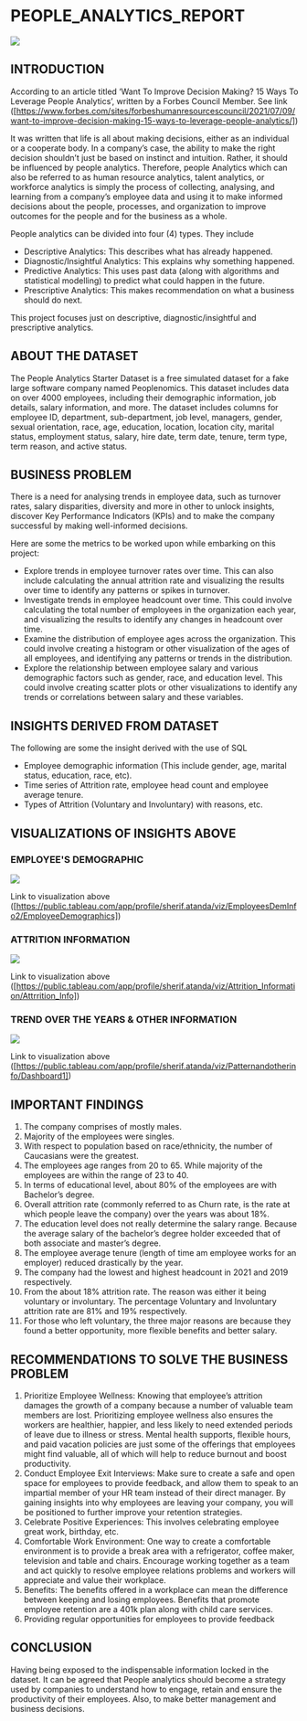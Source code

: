 # PEOPLE_ANALYTICS_REPORT

![](People_Analytics.jpg)

## INTRODUCTION

According to an article titled ‘Want To Improve Decision Making? 15 Ways To Leverage People Analytics’, written by a Forbes Council Member. 
See link 
([https://www.forbes.com/sites/forbeshumanresourcescouncil/2021/07/09/want-to-improve-decision-making-15-ways-to-leverage-people-analytics/])

It was written that life is all about making decisions, either as an individual or a cooperate body. In a company’s case, the ability to make the right decision shouldn’t just be based on instinct and intuition. Rather, it should be influenced by people analytics.
Therefore, people Analytics which can also be referred to as human resource analytics, talent analytics, or workforce analytics is simply the process of collecting, analysing, and learning from a company’s employee data and using it to make informed decisions about the people, processes, and organization to improve outcomes for the people and for the business as a whole. 

People analytics can be divided into four (4) types. They include
- Descriptive Analytics: This describes what has already happened.
- Diagnostic/Insightful Analytics: This explains why something happened.
- Predictive Analytics: This uses past data (along with algorithms and statistical modelling) to predict what could happen in the future.
- Prescriptive Analytics: This makes recommendation on what a business should do next. 

This project focuses just on descriptive, diagnostic/insightful and prescriptive analytics.

## ABOUT THE DATASET

The People Analytics Starter Dataset is a free simulated dataset for a fake large software company named Peoplenomics. This dataset includes data on over 4000 employees, including their demographic information, job details, salary information, and more. The dataset includes columns for employee ID, department, sub-department, job level, managers, gender, sexual orientation, race, age, education, location, location city, marital status, employment status, salary, hire date, term date, tenure, term type, term reason, and active status.

## BUSINESS PROBLEM

There is a need for analysing trends in employee data, such as turnover rates, salary disparities, diversity and more in other to unlock insights, discover Key Performance Indicators (KPIs) and to make the company successful by making well-informed decisions.
	
Here are some the metrics to be worked upon while embarking on this project:
- Explore trends in employee turnover rates over time. This can also include calculating the annual attrition rate and visualizing the results over time to identify any patterns or spikes in turnover.
- Investigate trends in employee headcount over time. This could involve calculating the total number of employees in the organization each year, and visualizing the results to identify any changes in headcount over time.
- Examine the distribution of employee ages across the organization. This could involve creating a histogram or other visualization of the ages of all employees, and identifying any patterns or trends in the distribution.
- Explore the relationship between employee salary and various demographic factors such as gender, race, and education level. This could involve creating scatter plots or other visualizations to identify any trends or correlations between salary and these variables.

## INSIGHTS DERIVED FROM DATASET

The following are some the insight derived with the use of SQL
- Employee demographic information (This include gender, age, marital status, education, race, etc).
- Time series of Attrition rate, employee head count and employee average tenure.
- Types of Attrition (Voluntary and Involuntary) with reasons, etc.


## VISUALIZATIONS OF INSIGHTS ABOVE
	
  ### EMPLOYEE'S DEMOGRAPHIC
  
  ![](Emp_demographics.png)
  
  Link to visualization above ([https://public.tableau.com/app/profile/sherif.atanda/viz/EmployeesDemInfo2/EmployeeDemographics])
    
  ### ATTRITION INFORMATION
  
  ![](Attrition_info_2.png)
  
  Link to visualization above ([https://public.tableau.com/app/profile/sherif.atanda/viz/Attrition_Information/Attrrition_Info])
  
  ### TREND OVER THE YEARS & OTHER INFORMATION
  
  ![](Pattern_&_other_info.png)
  
   Link to visualization above ([https://public.tableau.com/app/profile/sherif.atanda/viz/Patternandotherinfo/Dashboard1])

## IMPORTANT FINDINGS 

1.	The company comprises of mostly males. 
2.	Majority of the employees were singles.
3.	With respect to population based on race/ethnicity, the number of Caucasians were the greatest.
4.	The employees age ranges from 20 to 65. While majority of the employees are within the range of 23 to 40.
5.	In terms of educational level, about 80% of the employees are with Bachelor’s degree.
6.	Overall attrition rate (commonly referred to as Churn rate, is the rate at which people leave the company) over the years was about 18%.
7.	The education level does not really determine the salary range. Because the average salary of the bachelor’s degree holder exceeded that of both associate and       master’s degree. 
8.	The employee average tenure (length of time am employee works for an employer) reduced drastically by the year. 
9.	The company had the lowest and highest headcount in 2021 and 2019 respectively.
10.	From the about 18% attrition rate. The reason was either it being voluntary or involuntary. The percentage Voluntary and Involuntary attrition rate are 81% and       19% respectively.
11.	For those who left voluntary, the three major reasons are because they found a better opportunity, more flexible benefits and better salary.


## RECOMMENDATIONS TO SOLVE THE BUSINESS PROBLEM

1. Prioritize Employee Wellness: Knowing that employee’s attrition damages the growth of a company because a number of valuable team members are lost. Prioritizing employee wellness also ensures the workers are healthier, happier, and less likely to need extended periods of leave due to illness or stress. Mental health supports, flexible hours, and paid vacation policies are just some of the offerings that employees might find valuable, all of which will help to reduce burnout and boost productivity.
2. Conduct Employee Exit Interviews: Make sure to create a safe and open space for employees to provide feedback, and allow them to speak to an impartial member of your HR team instead of their direct manager. By gaining insights into why employees are leaving your company, you will be positioned to further improve your retention strategies.
3. Celebrate Positive Experiences: This involves celebrating employee great work, birthday, etc.
4. Comfortable Work Environment: One way to create a comfortable environment is to provide a break area with a refrigerator, coffee maker, television and table and chairs. Encourage working together as a team and act quickly to resolve employee relations problems and workers will appreciate and value their workplace.
5. Benefits: The benefits offered in a workplace can mean the difference between keeping and losing employees. Benefits that promote employee retention are a 401k plan along with child care services.
6. Providing regular opportunities for employees to provide feedback

## CONCLUSION
Having being exposed to the indispensable information locked in the dataset. It can be agreed that People analytics should become a strategy used by companies to  understand how to engage, retain and ensure the productivity of their employees. 
  Also, to make better management and business decisions. 



